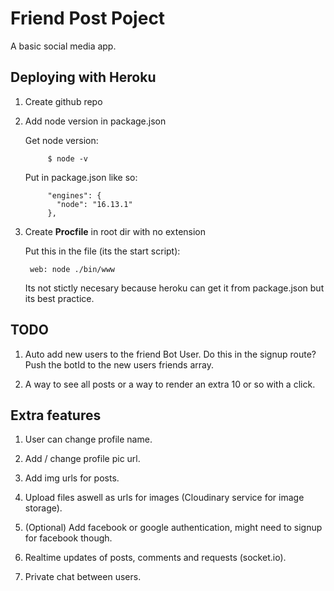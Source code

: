# Friend Post Poject

A basic social media app.

## Deploying with Heroku

1. Create github repo

2. Add node version in package.json

    Get node version:

            $ node -v

    Put in package.json like so:

            "engines": {
              "node": "16.13.1"
            },

3. Create **Procfile** in root dir with no extension

    Put this in the file (its the start script):

        web: node ./bin/www

    Its not stictly necesary because heroku can get it from package.json but its best practice.

## TODO

1. Auto add new users to the friend Bot User. Do this in the signup route? Push the botId to the new users friends array.

2. A way to see all posts or a way to render an extra 10 or so with a click.  


## Extra features

1. User can change profile name.

2. Add / change profile pic url.

3. Add img urls for posts.

4. Upload files aswell as urls for images (Cloudinary service for image storage).

5. (Optional) Add facebook or google authentication, might need to signup for facebook though.

6. Realtime updates of posts, comments and requests (socket.io).

7. Private chat between users.

